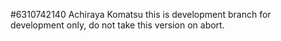 #6310742140 Achiraya Komatsu
this is development branch for development only, do not take this version on abort.

